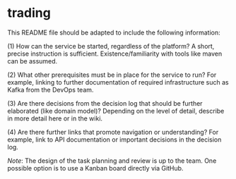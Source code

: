 # trading

This README file should be adapted to include the following information:

(1) How can the service be started, regardless of the platform? A short, precise instruction is sufficient. Existence/familiarity with tools like maven can be assumed.

(2) What other prerequisites must be in place for the service to run? For example, linking to further documentation of required infrastructure such as Kafka from the DevOps team.

(3) Are there decisions from the decision log that should be further elaborated (like domain model)? Depending on the level of detail, describe in more detail here or in the wiki.

(4) Are there further links that promote navigation or understanding? For example, link to API documentation or important decisions in the decision log.

_Note_: The design of the task planning and review is up to the team. One possible option is to use a Kanban board directly via GitHub.
